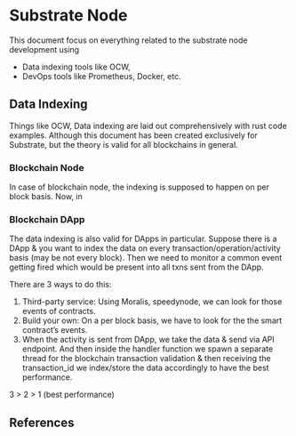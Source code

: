 # Substrate Node

This document focus on everything related to the substrate node development using

- Data indexing tools like OCW,
- DevOps tools like Prometheus, Docker, etc.

## Data Indexing

Things like OCW, Data indexing are laid out comprehensively with rust code examples. Although this document has been created exclusively for Substrate, but the theory is valid for all blockchains in general.

### Blockchain Node

In case of blockchain node, the indexing is supposed to happen on per block basis. Now, in

### Blockchain DApp

The data indexing is also valid for DApps in particular. Suppose there is a DApp & you want to index the data on every transaction/operation/activity basis (may be not every block). Then we need to monitor a common event getting fired which would be present into all txns sent from the DApp.

There are 3 ways to do this:

1. Third-party service: Using Moralis, speedynode, we can look for those events of contracts.
2. Build your own: On a per block basis, we have to look for the the smart contract’s events.
3. When the activity is sent from DApp, we take the data & send via API endpoint. And then inside the handler function we spawn a separate thread for the blockchain transaction validation & then receiving the transaction_id we index/store the data accordingly to have the best performance.

3 > 2 > 1 (best performance)

## References
